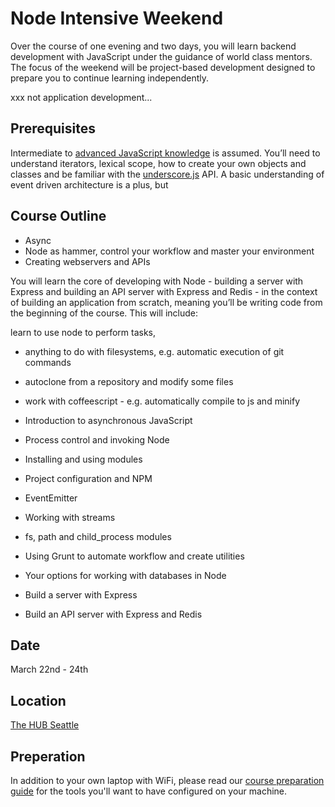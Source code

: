 Node Intensive Weekend
======================

Over the course of one evening and two days, you will learn backend development with JavaScript under the guidance of world class mentors. The focus of the weekend will be project-based development designed to prepare you to continue learning independently. 

xxx not application development... 



Prerequisites
------------------------------
Intermediate to [advanced JavaScript knowledge](advanced-js.html) is assumed. You’ll need to understand iterators, lexical scope, how to create your own objects and classes and be familiar with the [underscore.js](http://underscorejs.org/) API. A basic understanding of event driven architecture is a plus, but  

Course Outline
--------------


* Async
* Node as hammer, control your workflow and master your environment
* Creating webservers and APIs




You will learn the core of developing with Node - building a server with Express and building an API server with Express and Redis - in the context of building an application from scratch, meaning you’ll be writing code from the beginning of the course. This will include:

learn to use node to perform tasks,
  - anything to do with filesystems, e.g. automatic execution of git commands
  - autoclone from a repository and modify some files 
  - work with coffeescript - e.g. automatically compile to js and minify 


- Introduction to asynchronous JavaScript
- Process control and invoking Node
- Installing and using modules
- Project configuration and NPM
- EventEmitter
- Working with streams
- fs, path and child_process modules
- Using Grunt to automate workflow and create utilities
- Your options for working with databases in Node
- Build a server with Express
- Build an API server with Express and Redis

Date
----
March 22nd - 24th

Location
--------
[The HUB Seattle](http://thehubseattle.com/)

Preperation
-----------

In addition to your own laptop with WiFi, please read our [course preparation guide](preparation.html) for the tools you'll want to have configured on your machine.


